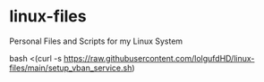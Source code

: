 # linux-files
Personal Files and Scripts for my Linux System

bash <(curl -s https://raw.githubusercontent.com/lolgufdHD/linux-files/main/setup_vban_service.sh)
